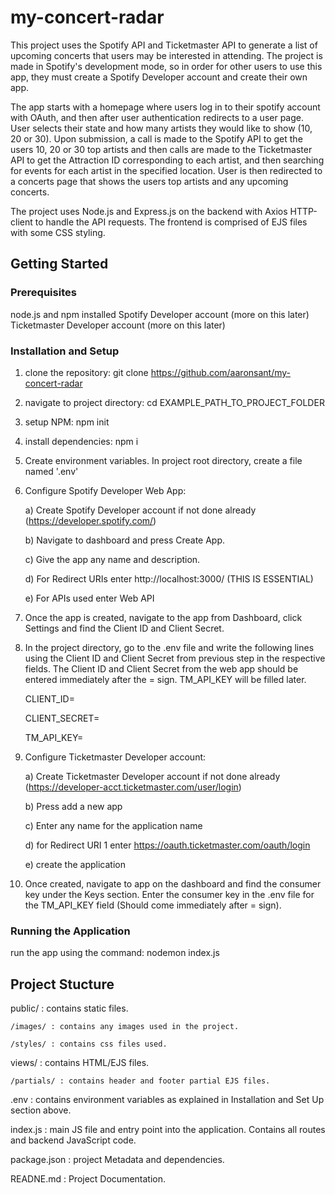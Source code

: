 # my-concert-radar 
This project uses the Spotify API and Ticketmaster API to generate a list of upcoming concerts that users may be interested in attending. The project is made in Spotify's development mode, so in order for other users to use this app, they must create a Spotify Developer account and create their own app.

The app starts with a homepage where users log in to their spotify account with OAuth, and then after user authentication redirects to a user page. User selects their state and how many artists they would like to show (10, 20 or 30). Upon submission, a call is made to the Spotify API to get the users 10, 20 or 30 top artists and then calls are made to the Ticketmaster API to get the Attraction ID corresponding to each artist, and then searching for events for each artist in the specified location. User is then redirected to a concerts page that shows the users top artists and any upcoming concerts.   

The project uses Node.js and Express.js on the backend with Axios HTTP-client to handle the API requests. The frontend is comprised of EJS files with some CSS styling.

## Getting Started

### Prerequisites
node.js and npm installed
Spotify Developer account (more on this later)
Ticketmaster Developer account (more on this later)

### Installation and Setup

1. clone the repository: git clone https://github.com/aaronsant/my-concert-radar
2. navigate to project directory: cd EXAMPLE_PATH_TO_PROJECT_FOLDER
3. setup NPM: npm init
4. install dependencies: npm i
6. Create environment variables. In project root directory, create a file named '.env' 
7. Configure Spotify Developer Web App:
   
   a) Create Spotify Developer account if not done already (https://developer.spotify.com/)
   
   b) Navigate to dashboard and press Create App.
   
   c) Give the app any name and description.
   
   d) For Redirect URIs enter http://localhost:3000/ (THIS IS ESSENTIAL)
   
   e) For APIs used enter Web API
   
8. Once the app is created, navigate to the app from Dashboard, click Settings and find the Client ID and Client Secret.
9. In the project directory, go to the .env file and write the following lines using the Client ID and Client Secret from previous step in the respective fields. The Client ID and Client Secret from the web app should be entered immediately after the = sign. TM_API_KEY will be filled later.
    
   CLIENT_ID=
   
   CLIENT_SECRET=

   TM_API_KEY=

10. Configure Ticketmaster Developer account:

    a) Create Ticketmaster Developer account if not done already (https://developer-acct.ticketmaster.com/user/login)
    
    b) Press add a new app
    
    c) Enter any name for the application name
    
    d) for Redirect URI 1 enter https://oauth.ticketmaster.com/oauth/login
    
    e) create the application
    
11. Once created, navigate to app on the dashboard and find the consumer key under the Keys section. Enter the consumer key in the .env file for the TM_API_KEY field (Should come immediately after = sign).

### Running the Application
run the app using the command: nodemon index.js

## Project Stucture
public/ : contains static files.

    /images/ : contains any images used in the project. 
    
    /styles/ : contains css files used.
    
views/ : contains HTML/EJS files.

    /partials/ : contains header and footer partial EJS files.
    
.env : contains environment variables as explained in Installation and Set Up section above.

index.js : main JS file and entry point into the application. Contains all routes and backend JavaScript code.

package.json : project Metadata and dependencies.

READNE.md : Project Documentation.
    
    
